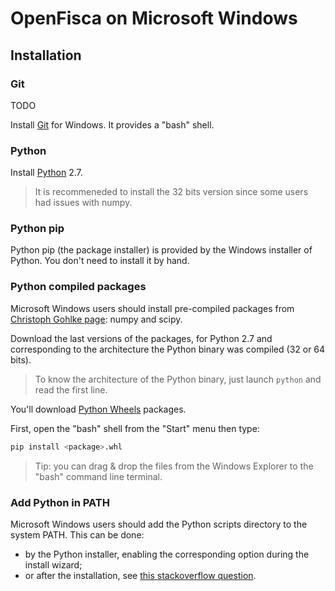 # OpenFisca on Microsoft Windows

## Installation

### Git

TODO

Install [Git](http://www.git-scm.com/) for Windows. It provides a "bash" shell.

### Python

Install [Python](http://www.python.org/) 2.7.

> It is recommeneded to install the 32 bits version since some users had issues with numpy.

### Python pip

Python pip (the package installer) is provided by the Windows installer of Python. You don't need to install it by hand.

### Python compiled packages

Microsoft Windows users should install pre-compiled packages from
[Christoph Gohlke page](http://www.lfd.uci.edu/~gohlke/pythonlibs/): numpy and scipy.

Download the last versions of the packages, for Python 2.7 and corresponding to the architecture the Python binary was compiled (32 or 64 bits).

> To know the architecture of the Python binary, just launch `python` and read the first line.

You'll download [Python Wheels](https://wheel.readthedocs.org/) packages.

First, open the "bash" shell from the "Start" menu then type:

```bash
pip install <package>.whl
```

> Tip: you can drag & drop the files from the Windows Explorer to the "bash" command line terminal.

### Add Python in PATH

Microsoft Windows users should add the Python scripts directory to the system PATH.
This can be done:

* by the Python installer, enabling the corresponding option during the install wizard;
* or after the installation, see [this stackoverflow question](http://stackoverflow.com/a/20458590).
